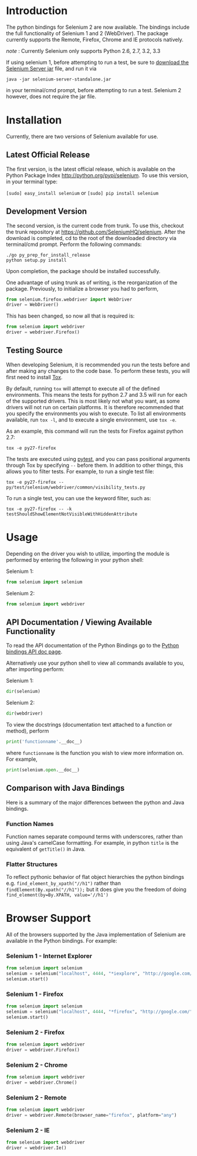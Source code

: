 # Introduction

The python bindings for Selenium 2 are now available. The bindings include the full functionality of Selenium 1 and 2 (WebDriver). The package currently supports the Remote, Firefox, Chrome and IE protocols natively.

_note_ : Currently Selenium only supports Python 2.6, 2.7, 3.2, 3.3


If using selenium 1, before attempting to run a test, be sure to [download the Selenium Server jar](http://selenium-release.storage.googleapis.com/index.html) file, and run it via
```
java -jar selenium-server-standalone.jar
```
in your terminal/cmd prompt, before attempting to run a test. Selenium 2 however, does not require the jar file.

# Installation

Currently, there are two versions of Selenium available for use.

## Latest Official Release
The first version, is the latest official release, which is available on the Python Package Index http://python.org/pypi/selenium. To use this version, in your terminal type:

`[sudo] easy_install selenium` or `[sudo] pip install selenium`


## Development Version

The second version, is the current code from trunk. To use this, checkout the trunk repository at https://github.com/SeleniumHQ/selenium.
After the download is completed, cd to the root of the downloaded directory via terminal/cmd prompt. Perform the following commands:

```
./go py_prep_for_install_release
python setup.py install
```

Upon completion, the package should be installed successfully.

One advantage of using trunk as of writing, is the reorganization of the package. Previously, to initialize a browser you had to perform,

```python
from selenium.firefox.webdriver import WebDriver
driver = WebDriver()
```

This has been changed, so now all that is required is:

```python
from selenium import webdriver
driver = webdriver.Firefox()
```

## Testing Source

When developing Selenium, it is recommended you run the tests before and after making any changes to the code base. To perform these tests, you will first need to install [Tox](http://tox.readthedocs.io/).

By default, running `tox` will attempt to execute all of the defined environments. This means the tests for python 2.7 and 3.5 will run for each of the supported drivers. This is most likely not what you want, as some drivers will not run on certain platforms. It is therefore recommended that you specify the environments you wish to execute. To list all environments available, run `tox -l`, and to execute a single environment, use `tox -e`.

As an example, this command will run the tests for Firefox against python 2.7:

```
tox -e py27-firefox
```

The tests are executed using [pytest](http://docs.pytest.org/), and you can pass positional arguments through Tox by specifying `--` before them. In addition to other things, this allows you to filter tests. For example, to run a single test file:

```
tox -e py27-firefox -- py/test/selenium/webdriver/common/visibility_tests.py
```

To run a single test, you can use the keyword filter, such as:

```
tox -e py27-firefox -- -k testShouldShowElementNotVisibleWithHiddenAttribute
```

# Usage

Depending on the driver you wish to utilize, importing the module is performed by entering the following in your python shell:

Selenium 1:

```python
from selenium import selenium
```

Selenium 2:

```python
from selenium import webdriver
```

## API Documentation / Viewing Available Functionality

To read the API documentation of the Python Bindings go to the [Python bindings API doc page](http://selenium.googlecode.com/svn/trunk/docs/api/py/index.html).

Alternatively use your python shell to view all commands available to you, after importing perform:

Selenium 1:

```python
dir(selenium)
```

Selenium 2:

```python
dir(webdriver)
```

To view the docstrings (documentation text attached to a function or method), perform

```python
print('functionname'.__doc__)
```

where `functionname` is the function you wish to view more information on. For example,

```python
print(selenium.open.__doc__)
```

## Comparison with Java Bindings

Here is a summary of the major differences between the python and Java bindings.

### Function Names

Function names separate compound terms with underscores, rather than using Java's camelCase formatting. For example, in python `title` is the equivalent of `getTitle()` in Java.

### Flatter Structures

To reflect pythonic behavior of flat object hierarchies the python bindings e.g. `find_element_by_xpath("//h1")` rather than `findElement(By.xpath("//h1"));` but it does give you the freedom of doing `find_element(by=By.XPATH, value='//h1')`

# Browser Support

All of the browsers supported by the Java implementation of Selenium are available in the Python bindings. For example:

### Selenium 1 - Internet Explorer

```python
from selenium import selenium
selenium = selenium("localhost", 4444, "*iexplore", "http://google.com/")
selenium.start()
```

### Selenium 1 - Firefox

```python
from selenium import selenium
selenium = selenium("localhost", 4444, "*firefox", "http://google.com/")
selenium.start()
```

### Selenium 2 - Firefox

```python
from selenium import webdriver
driver = webdriver.Firefox()
```

### Selenium 2 - Chrome

```python
from selenium import webdriver
driver = webdriver.Chrome()
```

### Selenium 2 - Remote

```python
from selenium import webdriver
driver = webdriver.Remote(browser_name="firefox", platform="any")
```
### Selenium 2 - IE

```python
from selenium import webdriver
driver = webdriver.Ie()
```
